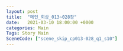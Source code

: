 ```yaml
---
layout: post
title:  "메인_회상_013~028장"
date:   2021-03-10 18:00:00 +0000
categories: Main
Tags: Story Main
SceneCode: ["scene_skip_cp013-028_q1_s10"]
---
```

